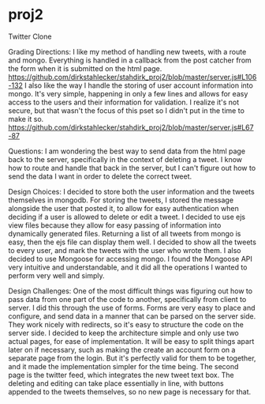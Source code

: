 proj2
=====

Twitter Clone

Grading Directions:
I like my method of handling new tweets, with a route and mongo. Everything is handled in a callback from the post catcher from the form when it is submitted on the html page. 
https://github.com/dirkstahlecker/stahdirk_proj2/blob/master/server.js#L106-132
I also like the way I handle the storing of user account information into mongo. It's very simple, happening in only a few lines and allows for easy access to the users and their information for validation. I realize it's not secure, but that wasn't the focus of this pset so I didn't put in the time to make it so. 
https://github.com/dirkstahlecker/stahdirk_proj2/blob/master/server.js#L67-87

Questions:
I am wondering the best way to send data from the html page back to the server, specifically in the context of deleting a tweet. I know how to route and handle that back in the server, but I can't figure out how to send the data I want in order to delete the correct tweet.


Design Choices:
I decided to store both the user information and the tweets themselves in mongodb. For storing the tweets, I stored the message alongside the user that posted it, to allow for easy authentication when deciding if a user is allowed to delete or edit a tweet.
I decided to use ejs view files because they allow for easy passing of information into dynamically generated files. Returning a list of all tweets from mongo is easy, then the ejs file can display them well. I decided to show all the tweets to every user, and mark the tweets with the user who wrote them. 
I also decided to use Mongoose for accessing mongo. I found the Mongoose API very intuitive and understandable, and it did all the operations I wanted to perform very well and simply.



Design Challenges:
One of the most difficult things was figuring out how to pass data from one part of the code to another, specifically from client to server. I did this through the use of forms. Forms are very easy to place and configure, and send data in a manner that can be parsed on the server side. They work nicely with redirects, so it's easy to structure the code on the server side.
I decided to keep the architecture simple and only use two actual pages, for ease of implementation. It will be easy to split things apart later on if necessary, such as making the create an account form on a separate page from the login. But it's perfectly valid for them to be together, and it made the implementation simpler for the time being. The second page is the twitter feed, which integrates the new tweet text box. The deleting and editing can take place essentially in line, with buttons appended to the tweets themselves, so no new page is necessary for that. 
